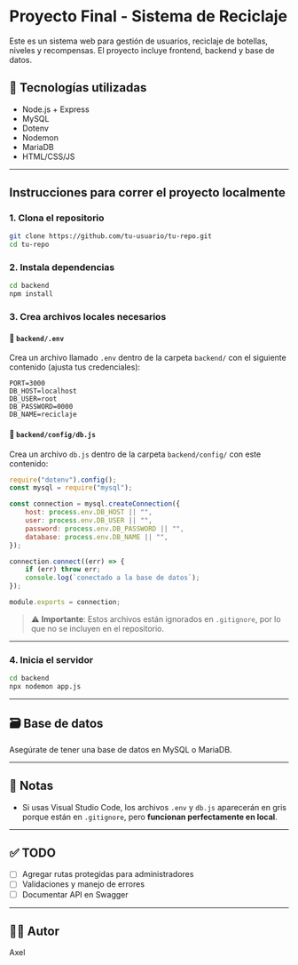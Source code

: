 # Proyecto Final - Sistema de Reciclaje

Este es un sistema web para gestión de usuarios, reciclaje de botellas, niveles y recompensas. El proyecto incluye frontend, backend y base de datos.

## 🔧 Tecnologías utilizadas

- Node.js + Express
- MySQL
- Dotenv
- Nodemon
- MariaDB
- HTML/CSS/JS

---

## Instrucciones para correr el proyecto localmente

### 1. Clona el repositorio

```bash
git clone https://github.com/tu-usuario/tu-repo.git
cd tu-repo
```

### 2. Instala dependencias

```bash
cd backend
npm install
```

### 3. Crea archivos locales necesarios

#### 📁 `backend/.env`

Crea un archivo llamado `.env` dentro de la carpeta `backend/` con el siguiente contenido (ajusta tus credenciales):

```env
PORT=3000
DB_HOST=localhost
DB_USER=root
DB_PASSWORD=0000
DB_NAME=reciclaje
```

#### 📁 `backend/config/db.js`

Crea un archivo `db.js` dentro de la carpeta `backend/config/` con este contenido:

```js
require("dotenv").config();
const mysql = require("mysql");

const connection = mysql.createConnection({
	host: process.env.DB_HOST || "",
	user: process.env.DB_USER || "",
	password: process.env.DB_PASSWORD || "",
	database: process.env.DB_NAME || "",
});

connection.connect((err) => {
	if (err) throw err;
	console.log(`conectado a la base de datos`);
});

module.exports = connection;
```

> ⚠️ **Importante**: Estos archivos están ignorados en `.gitignore`, por lo que no se incluyen en el repositorio.

---

### 4. Inicia el servidor

```bash
cd backend
npx nodemon app.js
```

---

## 🗃️ Base de datos

Asegúrate de tener una base de datos en MySQL o MariaDB.

---

## 📌 Notas

- Si usas Visual Studio Code, los archivos `.env` y `db.js` aparecerán en gris porque están en `.gitignore`, pero **funcionan perfectamente en local**.

---

## ✅ TODO

- [ ] Agregar rutas protegidas para administradores
- [ ] Validaciones y manejo de errores
- [ ] Documentar API en Swagger

---

## 👨‍💻 Autor

Axel
